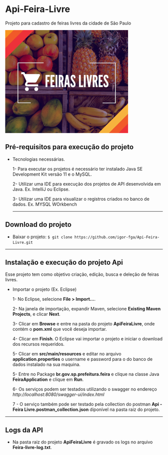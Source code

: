 # Api-Feira-Livre
Projeto para cadastro de feiras livres da cidade de São Paulo

![Imagem Feira](Images/feira.png)

##  Pré-requisitos para execução do projeto
- Tecnologias necessárias.

  1- Para executar os projetos é necessário ter instalado Java SE Development Kit versão 11 e o MySQL.
  
  2- Utilizar uma IDE para execução dos projetos de API desenvolvida em Java. Ex. IntelliJ ou Eclipse.
  
  3- Utilizar uma IDE para visualizar o registros criados no banco de dados. Ex. MYSQL WOrkbench
  
  ---
  
## Download do projeto

- Baixar o projeto: `$ git clone https://github.com/igor-fga/Api-Feira-Livre.git`

---

## Instalação e execução do projeto Api
Esse projeto tem como objetivo criação, edição, busca e deleção de feiras livres.

- Importar o projeto (Ex. Eclipse)

  1- No Eclipse, selecione **File > Import...**.
  
  2- Na janela de importação, expandir Maven, selecione **Existing Maven Projects**, e clicar **Next**.
  
  3- Clicar em **Browse** e entre na pasta do projeto **ApiFeiraLivre**, onde contém o **pom.xml** que você deseja importar.
  
  4- Clicar em **Finish**. O Eclipse vai importar o projeto e iniciar o download dos recursos requeridos.
  
  5- Clicar em **src/main/resources** e editar no arquivo **application.properties** o username e password para o do banco de dados instalado na sua maquina. 
  
  5- Entre no Package **br.gov.sp.prefeitura.feira** e clique na classe Java **FeiraApplication** e clique em **Run**.
  
  6- Os serviços podem ser testados utilizando o swagger no endereço *http://localhost:8080/swagger-ui/index.html*
  
  7 - O serviço também pode ser testado pela collection do postman **Api - Feira Livre.postman_collection.json** diponível na pasta raiz do projeto.
  
 ---
 
## Logs da API

- Na pasta raiz do projeto **ApiFeiraLivre** é gravado os logs no arquivo **Feira-livre-log.txt**.
